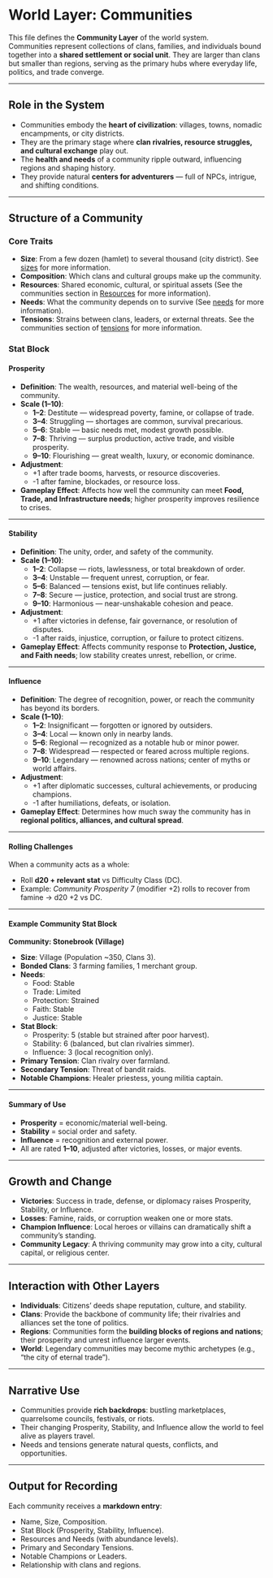 # World Layer: Communities

This file defines the **Community Layer** of the world system.  
Communities represent collections of clans, families, and individuals bound together into a **shared settlement or social unit**. They are larger than clans but smaller than regions, serving as the primary hubs where everyday life, politics, and trade converge.  

---

## Role in the System
- Communities embody the **heart of civilization**: villages, towns, nomadic encampments, or city districts.  
- They are the primary stage where **clan rivalries, resource struggles, and cultural exchange** play out.  
- The **health and needs** of a community ripple outward, influencing regions and shaping history.  
- They provide natural **centers for adventurers** — full of NPCs, intrigue, and shifting conditions.  

---

## Structure of a Community

### Core Traits
- **Size**: From a few dozen (hamlet) to several thousand (city district). See [sizes](sizes.md) for more information.  
- **Composition**: Which clans and cultural groups make up the community.  
- **Resources**: Shared economic, cultural, or spiritual assets (See the communities section in [Resources](/World%20Layers/resources.md) for more information).  
- **Needs**: What the community depends on to survive (See [needs](needs.md) for more information).  
- **Tensions**: Strains between clans, leaders, or external threats. See the communities section of [tensions](/World%20Layers/tensions.md) for more information. 

### Stat Block
#### Prosperity
- **Definition**: The wealth, resources, and material well-being of the community.  
- **Scale (1–10)**:  
  - **1–2**: Destitute — widespread poverty, famine, or collapse of trade.  
  - **3–4**: Struggling — shortages are common, survival precarious.  
  - **5–6**: Stable — basic needs met, modest growth possible.  
  - **7–8**: Thriving — surplus production, active trade, and visible prosperity.  
  - **9–10**: Flourishing — great wealth, luxury, or economic dominance.  
- **Adjustment**:  
  - +1 after trade booms, harvests, or resource discoveries.  
  - -1 after famine, blockades, or resource loss.  
- **Gameplay Effect**: Affects how well the community can meet **Food, Trade, and Infrastructure needs**; higher prosperity improves resilience to crises.  

---

#### Stability
- **Definition**: The unity, order, and safety of the community.  
- **Scale (1–10)**:  
  - **1–2**: Collapse — riots, lawlessness, or total breakdown of order.  
  - **3–4**: Unstable — frequent unrest, corruption, or fear.  
  - **5–6**: Balanced — tensions exist, but life continues reliably.  
  - **7–8**: Secure — justice, protection, and social trust are strong.  
  - **9–10**: Harmonious — near-unshakable cohesion and peace.  
- **Adjustment**:  
  - +1 after victories in defense, fair governance, or resolution of disputes.  
  - -1 after raids, injustice, corruption, or failure to protect citizens.  
- **Gameplay Effect**: Affects community response to **Protection, Justice, and Faith needs**; low stability creates unrest, rebellion, or crime.  

---

#### Influence
- **Definition**: The degree of recognition, power, or reach the community has beyond its borders.  
- **Scale (1–10)**:  
  - **1–2**: Insignificant — forgotten or ignored by outsiders.  
  - **3–4**: Local — known only in nearby lands.  
  - **5–6**: Regional — recognized as a notable hub or minor power.  
  - **7–8**: Widespread — respected or feared across multiple regions.  
  - **9–10**: Legendary — renowned across nations; center of myths or world affairs.  
- **Adjustment**:  
  - +1 after diplomatic successes, cultural achievements, or producing champions.  
  - -1 after humiliations, defeats, or isolation.  
- **Gameplay Effect**: Determines how much sway the community has in **regional politics, alliances, and cultural spread**.  

---

#### Rolling Challenges
When a community acts as a whole:  
- Roll **d20 + relevant stat** vs Difficulty Class (DC).  
- Example: *Community Prosperity 7* (modifier +2) rolls to recover from famine → d20 +2 vs DC.  

---

#### Example Community Stat Block

**Community: Stonebrook (Village)**  
- **Size**: Village (Population ~350, Clans 3).  
- **Bonded Clans**: 3 farming families, 1 merchant group.  
- **Needs**:  
  - Food: Stable  
  - Trade: Limited  
  - Protection: Strained  
  - Faith: Stable  
  - Justice: Stable  
- **Stat Block**:  
  - Prosperity: 5 (stable but strained after poor harvest).  
  - Stability: 6 (balanced, but clan rivalries simmer).  
  - Influence: 3 (local recognition only).  
- **Primary Tension**: Clan rivalry over farmland.  
- **Secondary Tension**: Threat of bandit raids.  
- **Notable Champions**: Healer priestess, young militia captain.  

---

#### Summary of Use
- **Prosperity** = economic/material well-being.  
- **Stability** = social order and safety.  
- **Influence** = recognition and external power.  
- All are rated **1–10**, adjusted after victories, losses, or major events.   

---

## Growth and Change
- **Victories**: Success in trade, defense, or diplomacy raises Prosperity, Stability, or Influence.  
- **Losses**: Famine, raids, or corruption weaken one or more stats.  
- **Champion Influence**: Local heroes or villains can dramatically shift a community’s standing.  
- **Community Legacy**: A thriving community may grow into a city, cultural capital, or religious center.  

---

## Interaction with Other Layers
- **Individuals**: Citizens’ deeds shape reputation, culture, and stability.  
- **Clans**: Provide the backbone of community life; their rivalries and alliances set the tone of politics.  
- **Regions**: Communities form the **building blocks of regions and nations**; their prosperity and unrest influence larger events.  
- **World**: Legendary communities may become mythic archetypes (e.g., “the city of eternal trade”).  

---

## Narrative Use
- Communities provide **rich backdrops**: bustling marketplaces, quarrelsome councils, festivals, or riots.  
- Their changing Prosperity, Stability, and Influence allow the world to feel alive as players travel.  
- Needs and tensions generate natural quests, conflicts, and opportunities.  

---

## Output for Recording
Each community receives a **markdown entry**:  
- Name, Size, Composition.  
- Stat Block (Prosperity, Stability, Influence).  
- Resources and Needs (with abundance levels).  
- Primary and Secondary Tensions.  
- Notable Champions or Leaders.  
- Relationship with clans and regions.  
